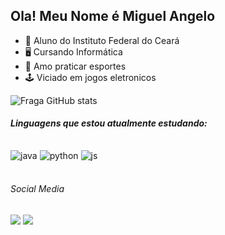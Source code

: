 ## Ola! Meu Nome é Miguel Angelo

- 🏢 Aluno do Instituto Federal do Ceará
- 🖥️ Cursando Informática
- 🏀 Amo praticar esportes
- 🕹️ Viciado em jogos eletronicos

![Fraga GitHub stats](https://github-readme-stats.vercel.app/api?username=mangelo2174&show_icons=true&theme=dracula&count_private=true)

###### **Linguagens que estou atualmente estudando:**<h6>

<div style="display: inline_block">
  <img align="center" alt="java" src="https://img.shields.io/badge/Java-ED8B00?style=for-the-badge&logo=openjdk&logoColor=white" />
  <img align="center" alt="python" src="https://img.shields.io/badge/Python-3776AB?style=for-the-badge&logo=python&logoColor=white" />
  <img align="center" alt="js" src="https://img.shields.io/badge/JavaScript-F7DF1E?style=for-the-badge&logo=javascript&logoColor=black" />
</div><br/>

###### Social Media <h6>

<div>

  <a href="https://instagram.com/angelo2174_" target="_blank"><img src="https://img.shields.io/badge/-Instagram-%23E4405F?style=for-the-badge&logo=instagram&logoColor=white" target="_blank"></a>
  <a href="https://open.spotify.com/user/Angelo" target="_blank"><img src="https://img.shields.io/badge/Spotify-1ED760?&style=for-the-badge&logo=spotify&logoColor=white" target="_blank"></a>

</div>


##
